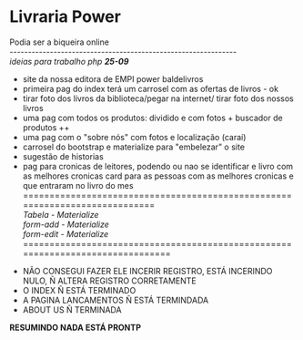 ﻿#  Livraria Power
Podia ser a biqueira online<br/>
--------------------------------------------------------------<br/>
<i>ideias para trabalho php <b>25-09</b></i>
<br/>
- site da nossa editora de EMPI power baldelivros <br/>
- primeira pag do index terá um carrosel com as ofertas de livros - ok <br/>
- tirar foto dos livros da biblioteca/pegar na internet/ tirar foto dos nossos livros<br/>
- uma pag com todos os produtos: dividido e com fotos + buscador de produtos ++<br/>
- uma pag com o "sobre nós" com fotos e localização (caraí) <br/>
- carrosel do bootstrap e materialize para "embelezar" o site<br/>
- sugestão de historias <br/>
- pag para cronicas de leitores, podendo ou nao se identificar e livro com as melhores cronicas card para as pessoas com as melhores cronicas e que entraram no livro do mes<br/>
============================================================================<br/>
*Tabela - Materialize*<br/>
*form-add - Materialize*<br/>
*form-edit - Materialize*<br/>
===============================================================================<br/>
<UL>
<LI> NÃO CONSEGUI FAZER ELE INCERIR REGISTRO, ESTÁ INCERINDO NULO, Ñ ALTERA REGISTRO CORRETAMENTE</LI>
<LI> O INDEX Ñ ESTÁ TERMINADO</LI>
<LI> A PAGINA LANCAMENTOS Ñ ESTÁ TERMINDADA</LI>
<LI> ABOUT US Ñ TERMINADA</LI>
</UL>
<b>RESUMINDO NADA ESTÁ PRONTP<b>